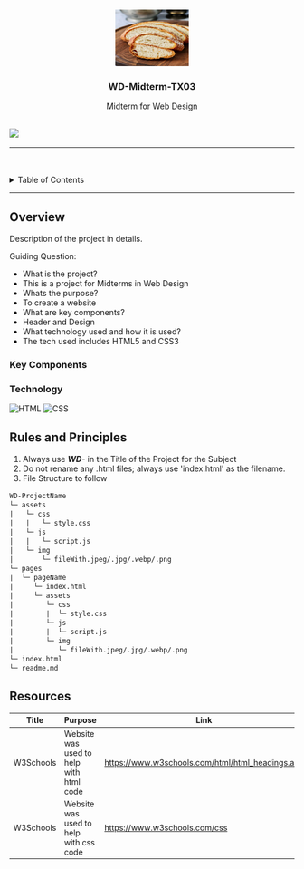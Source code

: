 <a name="readme-top"/>

<br/>

<br />
<div align="center">
  <a href="https://github.com/SmithTCM/">
    <img src="./assets/img/Basic sourdough.jpeg" alt="Bread-1" width="130" height="100">
  </a>

  <h3 align="center">WD-Midterm-TX03</h3>
</div>
<div align="center">
  Midterm for Web Design
</div>

<br />

![](https://visit-counter.vercel.app/counter.png?page=SmithTCM/WD-Midterm-TX03)

---

<br />
<br />

<!-- TODO: If you want to add more layers for your readme -->
<details>
  <summary>Table of Contents</summary>
  <ol>
    <li>
      <a href="#overview">Overview</a>
      <ol>
        <li>
          <a href="#key-components">Key Components</a>
        </li>
        <li>
          <a href="#technology">Technology</a>
        </li>
      </ol>
    </li>
    <li>
      <a href="#rules-and-principles">Rules and Principles</a>
    </li>
    <li>
      <a href="#resources">Resources</a>
    </li>
  </ol>
</details>

---

## Overview

Description of the project in details.

Guiding Question:
- What is the project?
- This is a project for Midterms in Web Design
- Whats the purpose?
- To create a website
- What are key components?
- Header and Design
- What technology used and how it is used?
- The tech used includes HTML5 and CSS3

### Key Components
<!-- TODO: List of Key Components -->

### Technology
<!-- TODO: List of Technology Used -->
![HTML](https://img.shields.io/badge/HTML-E34F26?style=for-the-badge&logo=html5&logoColor=white)
![CSS](https://img.shields.io/badge/CSS-1572B6?style=for-the-badge&logo=css3&logoColor=white)

## Rules and Principles
1. Always use ***WD-*** in the Title of the Project for the Subject
2. Do not rename any .html files; always use 'index.html' as the filename.
3. File Structure to follow

```
WD-ProjectName
└─ assets
|   └─ css
|   |   └─ style.css
|   └─ js
|   |   └─ script.js
|   └─ img
|       └─ fileWith.jpeg/.jpg/.webp/.png
└─ pages
|  └─ pageName
|     └─ index.html
|     └─ assets
|        └─ css
|        |  └─ style.css
|        └─ js
|        |  └─ script.js
|        └─ img
|           └─ fileWith.jpeg/.jpg/.webp/.png
└─ index.html
└─ readme.md
```

## Resources

| Title | Purpose | Link |
|-|-|-|
| W3Schools | Website was used to help with html code | https://www.w3schools.com/html/html_headings.asp |
| W3Schools | Website was used to help with css code | https://www.w3schools.com/css |

